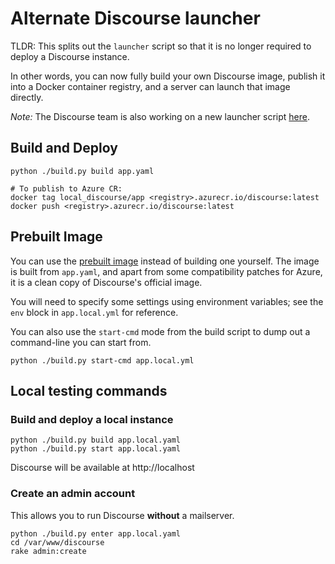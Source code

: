 # Alternate Discourse launcher
TLDR: This splits out the `launcher` script so that it is no longer required to deploy a Discourse instance.

In other words, you can now fully build your own Discourse image, publish it into a Docker container registry, and a server can launch that image directly.

_Note:_ The Discourse team is also working on a new launcher script [here](https://github.com/discourse/launcher).

## Build and Deploy
```
python ./build.py build app.yaml

# To publish to Azure CR:
docker tag local_discourse/app <registry>.azurecr.io/discourse:latest
docker push <registry>.azurecr.io/discourse:latest
```

## Prebuilt Image
You can use the [prebuilt image](https://github.com/users/DrChat/packages/container/package/docker-discourse) instead of building one yourself.
The image is built from `app.yaml`, and apart from some compatibility patches for Azure, it is a clean copy of Discourse's official image.

You will need to specify some settings using environment variables; see the `env` block in `app.local.yml` for reference.

You can also use the `start-cmd` mode from the build script to dump out a command-line you can start from.

```
python ./build.py start-cmd app.local.yml
```

## Local testing commands
### Build and deploy a local instance
```
python ./build.py build app.local.yaml
python ./build.py start app.local.yaml
```

Discourse will be available at http://localhost

### Create an admin account
This allows you to run Discourse **without** a mailserver.

```
python ./build.py enter app.local.yaml
cd /var/www/discourse
rake admin:create
```
